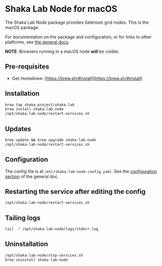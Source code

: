# Shaka Lab Node for macOS

The Shaka Lab Node package provides Selenium grid nodes.
This is the macOS package.

For documentation on the package and configuration, or for links to other
platforms, see [the general docs](../README.md#readme).

**NOTE**: Browsers running in a macOS node **will** be visible.

## Pre-requisites

 - Get Homebrew: [https://brew.sh/#install](https://brew.sh/#install)

## Installation

```sh
brew tap shaka-project/shaka-lab
brew install shaka-lab-node
/opt/shaka-lab-node/restart-services.sh
```

## Updates

```sh
brew update && brew upgrade shaka-lab-node
/opt/shaka-lab-node/restart-services.sh
```

## Configuration

The config file is at `/etc/shaka-lab-node-config.yaml`.
See the [configuration section](../README.md#configuration) of the general doc.

## Restarting the service after editing the config

```sh
/opt/shaka-lab-node/restart-services.sh
```

## Tailing logs

```sh
tail -f /opt/shaka-lab-node/logs/stderr.log
```

## Uninstallation

```sh
/opt/shaka-lab-node/stop-services.sh
brew uninstall shaka-lab-node
```
